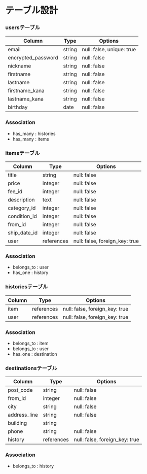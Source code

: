 # テーブル設計

### usersテーブル

| Column              | Type   | Options                   |
| ------------------- | ------ | ------------------------- |
| email               | string | null: false, unique: true |
| encrypted_password  | string | null: false               |
| nickname            | string | null: false               |
| firstname           | string | null: false               |
| lastname            | string | null: false               |
| firstname_kana      | string | null: false               |
| lastname_kana       | string | null: false               |
| birthday            | date   | null: false               |

### Association
- has_many : histories
- has_many : items


### itemsテーブル

| Column       | Type       | Options                        |
| ------------ | ---------- | ------------------------------ |
| title        | string     | null: false                    |
| price        | integer    | null: false                    |
| fee_id       | integer    | null: false                    |
| description  | text       | null: false                    |
| category_id  | integer    | null: false                    |
| condition_id | integer    | null: false                    |
| from_id      | integer    | null: false                    |
| ship_date_id | integer    | null: false                    |
| user         | references | null: false, foreign_key: true |

### Association
- belongs_to : user
- has_one : history


### historiesテーブル

| Column    | Type       | Options                        |
| --------- | ---------- | ------------------------------ |
| item      | references | null: false, foreign_key: true |
| user      | references | null: false, foreign_key: true |

### Association
- belongs_to : item
- belongs_to : user
- has_one : destination


### destinationsテーブル
| Column       | Type       | Options                        |
| ------------ | ---------- | ------------------------------ |
| post_code    | string     | null: false                    |
| from_id      | integer    | null: false                    |
| city         | string     | null: false                    |
| address_line | string     | null: false                    |
| building     | string     |                                |
| phone        | string     | null: false                    |
| history      | references | null: false, foreign_key: true |

### Association
- belongs_to : history

